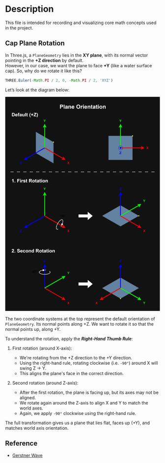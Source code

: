 # Description

This file is intended for recording and visualizing core math concepts used in the project.

## Cap Plane Rotation

In Three.js, a `PlaneGeometry` lies in the **XY plane**, with its normal vector pointing in the **+Z direction** by default.  
However, in our case, we want the plane to face **+Y** (like a water surface cap). So, why do we rotate it like this?

``` JavaScript
THREE.Euler(-Math.PI / 2, 0, -Math.PI / 2, 'XYZ')
```

Let’s look at the diagram below:

![Axis Rotation](../public/images/axis-rotation.svg)

The two coordinate systems at the top represent the default orientation of `PlaneGeometry`. Its normal points along +Z.
We want to rotate it so that the normal points up, along +Y.

To understand the rotation, apply the ***Right-Hand Thumb Rule***:

1. First rotation (around X-axis):
    - We're rotating from the +Z direction to the +Y direction.
    - Using the right-hand rule, rotating clockwise (i.e. `-90°`) around X will swing Z → Y.
    - This aligns the plane's face in the correct direction.

2. Second rotation (around Z-axis):
    - After the first rotation, the plane is facing up, but its axes may not be aligned.
    - We rotate again around the Z-axis to align X and Y to match the world axes.
    - Again, we apply `-90°` clockwise using the right-hand rule.

The full transformation gives us a plane that lies flat, faces up (+Y), and matches world axis orientation.

## Reference

- [Gerstner Wave](https://developer.nvidia.com/gpugems/gpugems/part-i-natural-effects/chapter-1-effective-water-simulation-physical-models)
